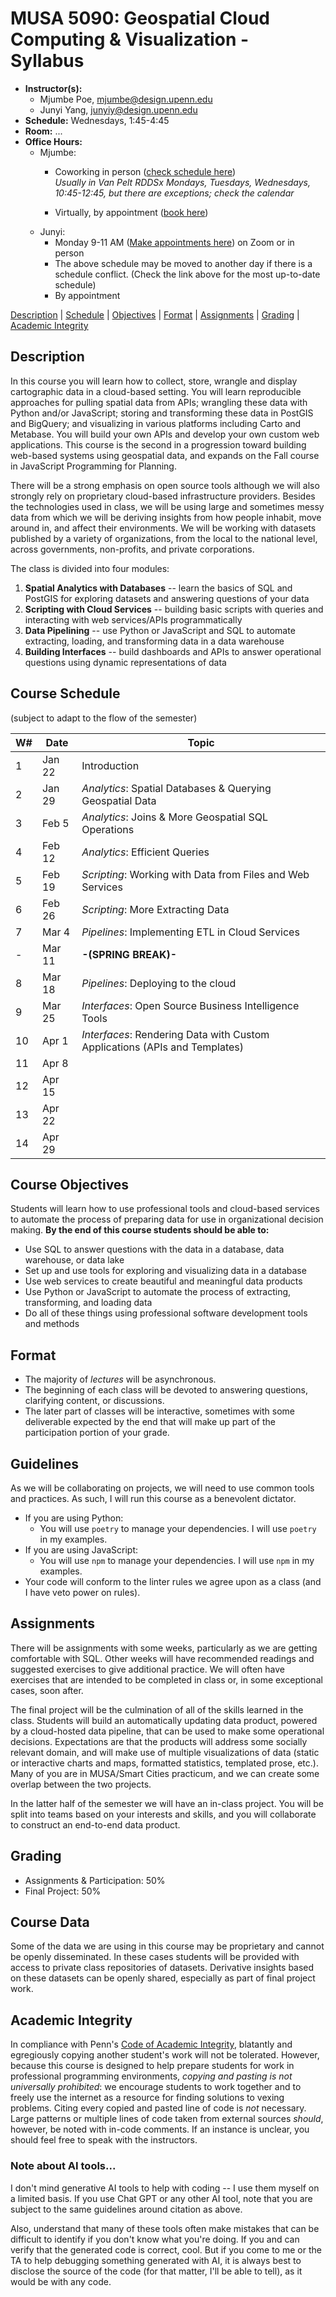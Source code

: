 # MUSA 5090: Geospatial Cloud Computing & Visualization - Syllabus

* **Instructor(s):**
  * Mjumbe Poe, mjumbe@design.upenn.edu
  * Junyi Yang, junyiy@design.upenn.edu
* **Schedule:** Wednesdays, 1:45-4:45
* **Room:** ...
* **Office Hours:**
  * Mjumbe:
    * Coworking in person ([check schedule here](https://calendar.google.com/calendar/embed?height=600&wkst=1&ctz=America%2FNew_York&showPrint=0&showCalendars=0&mode=WEEK&src=ZDRjNTI3NDhhNWIzMTFhZGM2NTdhZjVmZjEyYTIxNmY1MjkxNWFkMmFiMjYxYzM5YWNlZjlkMTRiMWI5MWIzNEBncm91cC5jYWxlbmRhci5nb29nbGUuY29t&color=%23F09300))  
      _Usually in Van Pelt RDDSx Mondays, Tuesdays, Wednesdays, 10:45-12:45, but there are exceptions; check the calendar_
      
    * Virtually, by appointment ([book here](https://calendar.app.google/ZTSCtEUBdMtkPzJw6))
  * Junyi:
    * Monday 9-11 AM ([Make appointments here](https://calendly.com/yjymonica2012/junyi-musa-cloud-computing-office-hour)) on Zoom or in person
    * The above schedule may be moved to another day if there is a schedule conflict. (Check the link above for the most up-to-date schedule)
    * By appointment

[Description](#description) | [Schedule](#course-schedule) | [Objectives](#course-objectives) | [Format](#format) | [Assignments](#assignments) | [Grading](#grading) | [Academic Integrity](#academic-integrity)


## Description

In this course you will learn how to collect, store, wrangle and display cartographic data in a cloud-based setting. You will learn reproducible approaches for pulling spatial data from APIs; wrangling these data with Python and/or JavaScript; storing and transforming these data in PostGIS and BigQuery; and visualizing in various platforms including Carto and Metabase. You will build your own APIs and develop your own custom web applications. This course is the second in a progression toward building web-based systems using geospatial data, and expands on the Fall course in JavaScript Programming for Planning.

There will be a strong emphasis on open source tools although we will also strongly rely on proprietary cloud-based infrastructure providers. Besides the technologies used in class, we will be using large and sometimes messy data from which we will be deriving insights from how people inhabit, move around in, and affect their environments. We will be working with datasets published by a variety of organizations, from the local to the national level, across governments, non-profits, and private corporations.

The class is divided into four modules:

1. **Spatial Analytics with Databases** -- learn the basics of SQL and PostGIS for exploring datasets and answering questions of your data
2. **Scripting with Cloud Services** -- building basic scripts with queries and interacting with web services/APIs programmatically
3. **Data Pipelining** -- use Python or JavaScript and SQL to automate extracting, loading, and transforming data in a data warehouse
4. **Building Interfaces** -- build dashboards and APIs to answer operational questions using dynamic representations of data

## Course Schedule
(subject to adapt to the flow of the semester)

|  W#  |  Date  |  Topic  |
|------|--------|---------|
|  1   |  Jan 22  |  Introduction  |
|  2   |  Jan 29  |  _Analytics_: Spatial Databases & Querying Geospatial Data  |
|  3   |  Feb 5   |  _Analytics_: Joins & More Geospatial SQL Operations  |
|  4   |  Feb 12   |  _Analytics_: Efficient Queries  |
|  5   |  Feb 19  |  _Scripting_: Working with Data from Files and Web Services  |
|  6   |  Feb 26  |  _Scripting_: More Extracting Data  |
|  7   |  Mar 4   |  _Pipelines_: Implementing ETL in Cloud Services  |
|  -   |  Mar 11   |  **-(SPRING BREAK)-**  |
|  8   |  Mar 18  |  _Pipelines_: Deploying to the cloud  |
|  9   |  Mar 25  |  _Interfaces_: Open Source Business Intelligence Tools  |
|  10  |  Apr 1  |  _Interfaces_: Rendering Data with Custom Applications (APIs and Templates)  |
|  11  |  Apr 8   |    |
|  12  |  Apr 15  |    |
|  13  |  Apr 22  |    |
|  14  |  Apr 29  |   |

## Course Objectives

Students will learn how to use professional tools and cloud-based services to automate the process of preparing data for use in organizational decision making. **By the end of this course students should be able to:**
* Use SQL to answer questions with the data in a database, data warehouse, or data lake
* Set up and use tools for exploring and visualizing data in a database
* Use web services to create beautiful and meaningful data products
* Use Python or JavaScript to automate the process of extracting, transforming, and loading data
* Do all of these things using professional software development tools and methods

## Format

- The majority of _lectures_ will be asynchronous.
- The beginning of each class will be devoted to answering questions, clarifying content, or discussions.
- The later part of classes will be interactive, sometimes with some deliverable expected by the end that will make up part of the participation portion of your grade.

## Guidelines

As we will be collaborating on projects, we will need to use common tools and practices. As such, I will run this course as a benevolent dictator.

* If you are using Python:
  - You will use `poetry` to manage your dependencies. I will use `poetry` in my examples.
* If you are using JavaScript:
  - You will use `npm` to manage your dependencies. I will use `npm` in my examples.
* Your code will conform to the linter rules we agree upon as a class (and I have veto power on rules).

## Assignments

There will be assignments with some weeks, particularly as we are getting comfortable with SQL. Other weeks will have recommended readings and suggested exercises to give additional practice. We will often have exercises that are intended to be completed in class or, in some exceptional cases, soon after.

The final project will be the culmination of all of the skills learned in the class. Students will build an automatically updating data product, powered by a cloud-hosted data pipeline, that can be used to make some operational decisions. Expectations are that the products will address some socially relevant domain, and will make use of multiple visualizations of data (static or interactive charts and maps, formatted statistics, templated prose, etc.). Many of you are in MUSA/Smart Cities practicum, and we can create some overlap between the two projects.

In the latter half of the semester we will have an in-class project. You will be split into teams based on your interests and skills, and you will collaborate to construct an end-to-end data product.

## Grading

* Assignments & Participation: 50%
* Final Project: 50%

## Course Data

Some of the data we are using in this course may be proprietary and cannot be openly disseminated. In these cases students will be provided with access to private class repositories of datasets. Derivative insights based on these datasets can be openly shared, especially as part of final project work.

## Academic Integrity

In compliance with Penn's [Code of Academic Integrity](http://www.upenn.edu/academicintegrity/ai_codeofacademicintegrity.html), blatantly and egregiously copying another student's work will not be tolerated. However, because this course is designed to help prepare students for work in professional programming environments, *copying and pasting is not universally prohibited*: we encourage students to work together and to freely use the internet as a resource for finding solutions to vexing problems. Citing every copied and pasted line of code is *not* necessary. Large patterns or multiple lines of code taken from external sources *should*, however, be noted with in-code comments. If an instance is unclear, you should feel free to speak with the instructors.

### Note about AI tools...

I don't mind generative AI tools to help with coding -- I use them myself on a limited basis. If you use Chat GPT or any other AI tool, note that you are subject to the same guidelines around citation as above.

Also, understand that many of these tools often make mistakes that can be difficult to identify if you don't know what you're doing. If you and can verify that the generated code is correct, cool. But if you come to me or the TA to help debugging something generated with AI, it is always best to disclose the source of the code (for that matter, I'll be able to tell), as it would be with any code.
